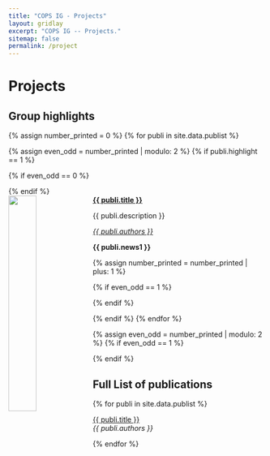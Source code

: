 ```yaml
---
title: "COPS IG - Projects"
layout: gridlay
excerpt: "COPS IG -- Projects."
sitemap: false
permalink: /project
---
```



# Projects

## Group highlights

{% assign number_printed = 0 %}
{% for publi in site.data.publist %}

{% assign even_odd = number_printed | modulo: 2 %}
{% if publi.highlight == 1 %}

{% if even_odd == 0 %}
<div class="row">
{% endif %}

<div class="col-sm-6 clearfix">
 <div class="well">
  <pubtit><strong><a href="{{ site.url }}{{ site.baseurl }}{{ publi.link.url }}">{{ publi.title }}</a></strong></pubtit>
  <img src="{{ site.url }}{{ site.baseurl }}/images/pubpic/{{ publi.image }}" class="img-responsive" width="33%" style="float: left" />
  <!-- <img src="{{ publi.image }}" class="img-responsive" width="33%" style="float: left" /> -->
  <p>{{ publi.description }}</p>
  <p><a href="{{ publi.authorsurl }}"><em>{{ publi.authors }}</em></a></p>
  <p class="text-danger"><strong> {{ publi.news1 }}</strong></p>
 </div>
</div>

{% assign number_printed = number_printed | plus: 1 %}

{% if even_odd == 1 %}
</div>
{% endif %}

{% endif %}
{% endfor %}

{% assign even_odd = number_printed | modulo: 2 %}
{% if even_odd == 1 %}
</div>
{% endif %}

## Full List of publications

{% for publi in site.data.publist %}

  <a href="{{ publi.link.url }}">{{ publi.title }}</a><br>
  <em>{{ publi.authors }} </em><br />

{% endfor %}

